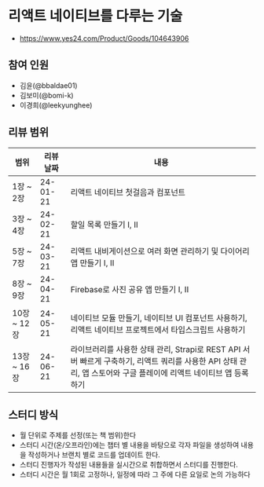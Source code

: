 # 리액트 네이티브를 다루는 기술

- https://www.yes24.com/Product/Goods/104643906

## 참여 인원
- 김윤(@bbaldae01)
- 김보미(@bomi-k)
- 이경희(@leekyunghee)

## 리뷰 범위

| 범위 | 리뷰 날짜 | 내용 
| -- | -- | -- |
| 1장 ~ 2장 | 24-01-21 | 리액트 네이티브 첫걸음과 컴포넌트 |
| 3장 ~ 4장 | 24-02-21 | 할일 목록 만들기 I, II |
| 5장 ~ 7장 | 24-03-21 | 리액트 내비게이션으로 여러 화면 관리하기 및 다이어리 앱 만들기 I, II |
| 8장 ~ 9장 | 24-04-21 |  Firebase로 사진 공유 앱 만들기 I, II |
| 10장 ~ 12장 | 24-05-21 |  네이티브 모듈 만들기, 네이티브 UI 컴포넌트 사용하기, 리액트 네이티브 프로젝트에서 타입스크립트 사용하기 |
| 13장 ~ 16장  | 24-06-21 | 라이브러리를 사용한 상태 관리, Strapi로 REST API 서버 빠르게 구축하기, 리액트 쿼리를 사용한 API 상태 관리, 앱 스토어와 구글 플레이에 리액트 네이티브 앱 등록하기 |

## 스터디 방식

- 월 단위로 주제를 선정(또는 책 범위)한다
- 스터디 시간(온/오프라인)에는 챕터 별 내용을 바탕으로 각자 파일을 생성하여 내용을 작성하거나 브랜치 별로 코드를 업데이트 한다. 
- 스터디 진행자가 작성된 내용들을 실시간으로 취합하면서 스터디를 진행한다.
- 스터디 시간은 월 1회로 고정하나, 일정에 따라 그 주에 다른 요일로 논의 가능하다
